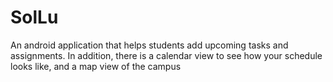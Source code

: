 # SolLu
An android application that helps students add upcoming tasks and assignments. In addition, there is a calendar view to see how your schedule looks like, and a map view of the campus
